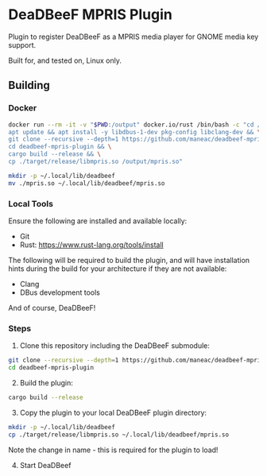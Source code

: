 # DeaDBeeF MPRIS Plugin

Plugin to register DeaDBeeF as a MPRIS media player for GNOME media key support.

Built for, and tested on, Linux only.

## Building

### Docker

```sh
docker run --rm -it -v "$PWD:/output" docker.io/rust /bin/bash -c "cd /tmp
apt update && apt install -y libdbus-1-dev pkg-config libclang-dev && \
git clone --recursive --depth=1 https://github.com/maneac/deadbeef-mpris-plugin && \
cd deadbeef-mpris-plugin && \
cargo build --release && \
cp ./target/release/libmpris.so /output/mpris.so"

mkdir -p ~/.local/lib/deadbeef
mv ./mpris.so ~/.local/lib/deadbeef/mpris.so
```

### Local Tools

Ensure the following are installed and available locally:

- Git
- Rust: <https://www.rust-lang.org/tools/install>

The following will be required to build the plugin, and will
have installation hints during the build for your architecture
if they are not available:

- Clang
- DBus development tools

And of course, DeaDBeeF!

### Steps

1. Clone this repository including the DeaDBeeF submodule:

```sh
git clone --recursive --depth=1 https://github.com/maneac/deadbeef-mpris-plugin
cd deadbeef-mpris-plugin
```

2. Build the plugin:

```sh
cargo build --release
```

3. Copy the plugin to your local DeaDBeeF plugin directory:

```sh
mkdir -p ~/.local/lib/deadbeef
cp ./target/release/libmpris.so ~/.local/lib/deadbeef/mpris.so
```

Note the change in name - this is required for the plugin to load!

4. Start DeaDBeef